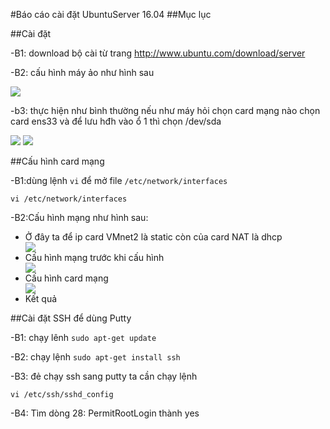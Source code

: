 #Báo cáo cài đặt UbuntuServer 16.04
##Mục lục

##Cài đặt

-B1: download bộ cài từ trang http://www.ubuntu.com/download/server
 
-B2: cấu hình máy ảo như hình sau

<img src=http://imgur.com/lo4QnEp.png>

-b3: thực hiện như bình thường nếu như máy hỏi chọn card mạng nào chọn card ens33 và để lưu hđh vào ổ 1 thì chọn /dev/sda

<img src=http://imgur.com/lo4QnEp.png>

<img src=http://imgur.com/dPmhtVy.png>

##Cấu hình card mạng

-B1:dùng lệnh `vi` để mở file `/etc/network/interfaces`

`vi /etc/network/interfaces`

-B2:Cấu hình mạng như hình sau:
<ul>
<li>Ở đây ta để ip card VMnet2 là static còn của card NAT là dhcp</li>
<img src=http://imgur.com/0A6J1pz.png>
<li>Cấu hình mạng trước khi cấu hình</li>
<img src=http://imgur.com/8waLjbH.png>
<li>Cấu hình card mạng</li>
<img src=http://imgur.com/0A6J1pz.png>
<li>Kết quả</li>
</ul>

##Cài đặt SSH để dùng Putty

-B1: chạy lênh `sudo apt-get update`

-B2: chạy lệnh `sudo apt-get install ssh`

-B3: đẻ chạy ssh sang putty ta cần chạy lệnh

`vi /etc/ssh/sshd_config`

-B4: Tìm dòng 28: PermitRootLogin thành yes


